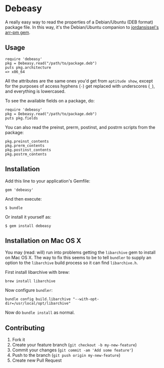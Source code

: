 # Debeasy

A really easy way to read the properties of a Debian/Ubuntu (DEB format)
package file. In this way, it's the Debian/Ubuntu companion to
[jordansissel's arr-pm gem](https://github.com/jordansissel/ruby-arr-pm).

## Usage

    require 'debeasy'
    pkg = Debeasy.read("/path/to/package.deb")
    puts pkg.architecture
    => x86_64

All the attributes are the same ones you'd get from `aptitude show`, except
for the purposes of access hyphens (`-`) get replaced with underscores (`_`),
and everything is lowercased.

To see the available fields on a package, do:

    require 'debeasy'
    pkg = Debeasy.read("/path/to/package.deb")
    puts pkg.fields

You can also read the preinst, prerm, postinst, and postrm scripts
from the package:

    pkg.preinst_contents
    pkg.prerm_contents
    pkg.postinst_contents
    pkg.postrm_contents

## Installation

Add this line to your application's Gemfile:

    gem 'debeasy'

And then execute:

    $ bundle

Or install it yourself as:

    $ gem install debeasy

## Installation on Mac OS X

You may (read: will) run into problems getting the `libarchive` gem to
install on Mac OS X. The way to fix this seems to be to tell `bundler` to
supply an option to the `libarchive` build process so it can find `libarchive.h`.

First install libarchive with brew:

    brew install libarchive

Now configure `bundler`:

    bundle config build.libarchive "--with-opt-dir=/usr/local/opt/libarchive"

Now do `bundle install` as normal.

## Contributing

1. Fork it
2. Create your feature branch (`git checkout -b my-new-feature`)
3. Commit your changes (`git commit -am 'Add some feature'`)
4. Push to the branch (`git push origin my-new-feature`)
5. Create new Pull Request
